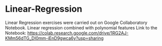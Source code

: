 # Linear-Regression
Linear Regression exercises were carried out on Google Collaboratory Notebook. Linear regression combined with polynomial features
Link to the Notebook: https://colab.research.google.com/drive/1RG2AJ-KMm56dTG_DI0mm-iEnD9gwca6y?usp=sharing
